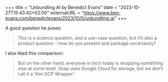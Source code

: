 +++
title = "Unbundling AI by Benedict Evans"
date = "2023-10-27T15:43:42+02:00"
externalURL = "https://www.ben-evans.com/benedictevans/2023/10/5/unbundling-ai"
+++

A good question he poses:

> This is a science question, and a use-case question, but it’s also a product question - how do you present and package uncertainty?

I also liked this comparison:

> But on the other hand, everyone in tech today is wrapping something else at some level. Snap uses Google Cloud for storage, but we don’t call it a ‘thin GCP Wrapper’.

